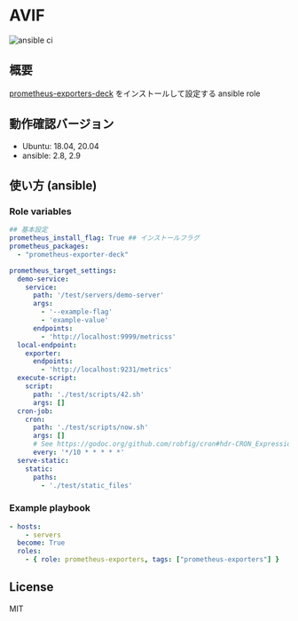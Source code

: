 # AVIF

![ansible ci](https://github.com/link-u/ansible-roles_avif/workflows/ansible%20ci/badge.svg)

## 概要
[prometheus-exporters-deck](https://github.com/link-u/dpkg_prometheus-exporter-deck) をインストールして設定する ansible role

## 動作確認バージョン

* Ubuntu: 18.04, 20.04
* ansible: 2.8, 2.9

## 使い方 (ansible)

### Role variables

```yaml
## 基本設定
prometheus_install_flag: True ## インストールフラグ
prometheus_packages:
  - "prometheus-exporter-deck"

prometheus_target_settings:
  demo-service:
    service:
      path: '/test/servers/demo-server'
      args:
        - '--example-flag'
        - 'example-value'
      endpoints:
        - 'http://localhost:9999/metricss'
  local-endpoint:
    exporter:
      endpoints:
        - 'http://localhost:9231/metrics'
  execute-script:
    script:
      path: './test/scripts/42.sh'
      args: []
  cron-job:
    cron:
      path: './test/scripts/now.sh'
      args: []
      # See https://godoc.org/github.com/robfig/cron#hdr-CRON_Expression_Format
      every: '*/10 * * * * *'
  serve-static:
    static:
      paths:
        - './test/static_files'
```

### Example playbook

```yaml
- hosts:
    - servers
  become: True
  roles:
    - { role: prometheus-exporters, tags: ["prometheus-exporters"] }
```

## License

MIT
